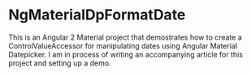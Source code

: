 # NgMaterialDpFormatDate

This is an Angular 2 Material project that demostrates how to create a ControlValueAccessor for manipulating dates using Angular Material Datepicker. I am in process of writing an accompanying article for this project and setting up a demo.
